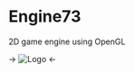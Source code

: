 # Engine73
2D game engine using OpenGL

-> ![Logo](https://user-images.githubusercontent.com/60042926/124163707-22e53000-daa0-11eb-8889-a36c8a2a2ba1.png) <-
